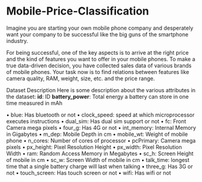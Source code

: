 # Mobile-Price-Classification
Imagine you are starting your own mobile phone company and desperately want your company to be successful like the big guns of the smartphone industry.

For being successful, one of the key aspects is to arrive at the right price and the kind of features you want to offer in your mobile phones. To make a true data-driven decision, you have collected sales data of various brands of mobile phones.
Your task now is to find relations between features like camera quality, RAM, weight, size, etc. and the price range.

Dataset Description
Here is some description about the various attributes in the dataset:
**id**: ID
**battery_power**: Total energy a battery can store in one time measured in mAh

• blue: Has bluetooth or not
• clock_speed: speed at which microprocessor executes instructions
• dual_sim: Has dual sim support or not
• fc: Front Camera mega pixels
• four_g: Has 4G or not
• int_memory: Internal Memory in Gigabytes
• m_dep: Mobile Depth in cm
• mobile_wt: Weight of mobile phone
• n_cores: Number of cores of processor
• pcPrimary: Camera mega pixels
• px_height: Pixel Resolution Height
• px_width: Pixel Resolution Width
• ram: Random Access Memory in Megabytes
• sc_h: Screen Height of mobile in cm
• sc_w: Screen Width of mobile in cm
• talk_time: longest time that a single battery charge will last when talking
• three_g: Has 3G or not
• touch_screen: Has touch screen or not
• wifi: Has wifi or not
